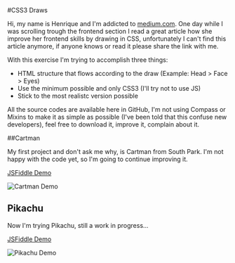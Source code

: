 #CSS3 Draws

Hi, my name is Henrique and I'm addicted to [medium.com](http://medium.com). One day while I was scrolling trough the 
frontend section I read a great article how she improve her frontend skills by drawing in CSS, unfortunately I can't find
 this article anymore, if anyone knows or read it please share the link with me.

With this exercise I'm trying to accomplish three things:
* HTML structure that flows according to the draw (Example: Head > Face > Eyes)
* Use the minimum possible and only CSS3 (I'll try not to use JS)
* Stick to the most realistc version possible

All the source codes are available here in GitHub, I'm not using Compass or Mixins to make it as simple as possible 
(I've been told that this confuse new developers), feel free to download it, improve it, complain about it.

##Cartman 

My first project and don't ask me why, is Cartman from South Park. I'm not happy with the code yet, so I'm going to 
continue improving it.

[JSFiddle Demo](https://jsfiddle.net/shadowlik/puvs9v3z/)

![Cartman Demo](https://box.everhelper.me/attachment/799184/9e6b6aea-f240-4982-bf0b-d81aec4db99d/521472-lgGbKnOuDfyq20qr/screen.jpeg)

## Pikachu

Now I'm trying Pikachu, still a work in progress...

[JSFiddle Demo](https://jsfiddle.net/shadowlik/p1b3vqgf/)

![Pikachu Demo](http://i.imgur.com/undefined.png)